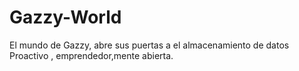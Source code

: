 # Gazzy-World
El mundo de Gazzy, abre sus puertas a el almacenamiento de datos
Proactivo , emprendedor,mente abierta.